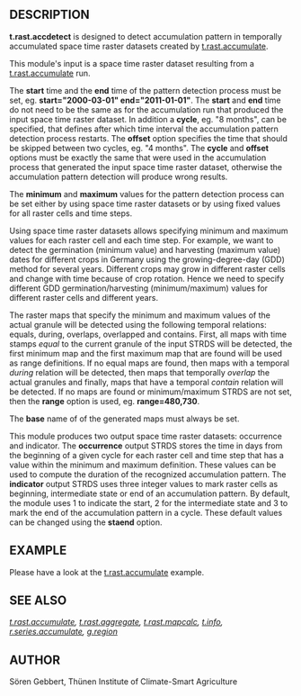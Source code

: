 <h2>DESCRIPTION</h2>

<b>t.rast.accdetect</b> is designed to detect accumulation pattern in
temporally accumulated space time raster datasets created by
<a href="t.rast.accumulate.html">t.rast.accumulate</a>.

This module's input is a space time raster dataset resulting from
a <a href="t.rast.accumulate.html">t.rast.accumulate</a> run.
<p>
The <b>start</b> time and the <b>end</b> time of the pattern detection
process must be set, eg. <b>start="2000-03-01" end="2011-01-01"</b>.
The <b>start</b> and <b>end</b> time do not need to be the same as for
the accumulation run that produced the input space time raster dataset.
In addition a <b>cycle</b>, eg. "8 months", can be specified, that
defines after which time interval the accumulation pattern detection
process restarts. The <b>offset</b> option specifies the time that
should be skipped between two cycles, eg. "4 months". The <b>cycle</b>
and <b>offset</b> options must be exactly the same that were used in the
accumulation process that generated the input space time raster dataset,
otherwise the accumulation pattern detection will produce wrong
results.
<p>
The <b>minimum</b> and <b>maximum</b> values for the pattern detection
process can be set either by using space time raster datasets or
by using fixed values for all raster cells and time steps.
<p>
Using space time raster datasets allows specifying minimum and maximum
values for each raster cell and each time step. For example, we want to
detect the germination (minimum value) and harvesting (maximum value)
dates for different crops in Germany using the growing-degree-day (GDD)
method for several years. Different crops may grow in different raster
cells and change with time because of crop rotation. Hence we need to
specify different GDD germination/harvesting (minimum/maximum) values
for different raster cells and different years.
<p>
The raster maps that specify the minimum and maximum values of the
actual granule will be detected using the following temporal relations:
equals, during, overlaps, overlapped and contains. First, all maps with
time stamps <i>equal</i> to the current granule of the input STRDS will be
detected, the first minimum map and the first maximum map that are
found will be used as range definitions. If no equal maps are found, then
maps with a temporal <i>during</i> relation will be detected, then maps
that temporally <i>overlap</i> the actual granules and finally, maps that
have a temporal <i>contain</i> relation will be detected. If no maps are
found or minimum/maximum STRDS are not set, then the <b>range</b> option
is used, eg. <b>range=480,730</b>.
<p>
The <b>base</b> name of of the generated maps must always be set.
<p>
This module produces two output space time raster datasets: occurrence
and indicator. The <b>occurrence</b> output STRDS stores the time in
days from the beginning of a given cycle for each raster cell and time
step that has a value within the minimum and maximum definition. These
values can be used to compute the duration of the recognized accumulation
pattern.
The <b>indicator</b> output STRDS uses three integer values to mark
raster cells as beginning, intermediate state or end of an accumulation
pattern. By default, the module uses 1 to indicate the start, 2 for
the intermediate state and 3 to mark the end of the accumulation pattern
in a cycle. These default values can be changed using the <b>staend</b>
option.

<h2>EXAMPLE</h2>

Please have a look at the <a href="t.rast.accumulate.html">t.rast.accumulate</a> example.

<h2>SEE ALSO</h2>

<em>
<a href="t.rast.accumulate.html">t.rast.accumulate</a>,
<a href="t.rast.aggregate.html">t.rast.aggregate</a>,
<a href="t.rast.mapcalc.html">t.rast.mapcalc</a>,
<a href="t.info.html">t.info</a>,
<a href="r.series.accumulate.html">r.series.accumulate</a>,
<a href="g.region.html">g.region</a>
</em>

<h2>AUTHOR</h2>

S&ouml;ren Gebbert, Th&uuml;nen Institute of Climate-Smart Agriculture
